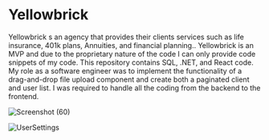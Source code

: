 # Yellowbrick
Yellowbrick s an agency that provides their clients services such as life insurance, 401k plans, Annuities, and financial planning.. Yellowbrick is an MVP and due to the proprietary nature of the code I can only provide code snippets of my code. This repository contains SQL, .NET, and React code.
My role as a software engineer was to implement the functionality of a drag-and-drop file upload component and create both a paginated client and user list. I was required to handle all the coding from the backend to the frontend. 

![Screenshot (60)](https://github.com/ElijahBranscum/Yellowbrick/assets/130600701/b542aa43-38fb-4809-bcc5-9239536f038c)

![UserSettings](https://github.com/ElijahBranscum/Yellowbrick/assets/130600701/344909db-8c2d-4b31-ad61-0d4dff0c0480)
